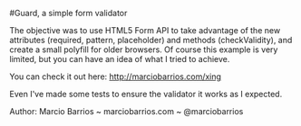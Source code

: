#Guard, a simple form validator

The objective was to use HTML5 Form API to take advantage of the new attributes (required, pattern, placeholder) and methods (checkValidity), and create a small polyfill for older browsers. Of course this example is very limited, but you can have an idea of what I tried to achieve.

You can check it out here: http://marciobarrios.com/xing

Even I've made some tests to ensure the validator it works as I expected.

Author: Marcio Barrios ~ marciobarrios.com ~ @marciobarrios
